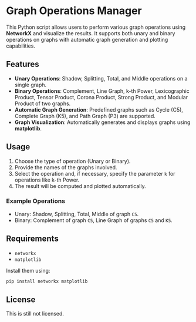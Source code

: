 
# Graph Operations Manager

This Python script allows users to perform various graph operations using **NetworkX** and visualize the results. It supports both unary and binary operations on graphs with automatic graph generation and plotting capabilities.

## Features

- **Unary Operations**: Shadow, Splitting, Total, and Middle operations on a single graph.
- **Binary Operations**: Complement, Line Graph, k-th Power, Lexicographic Product, Tensor Product, Corona Product, Strong Product, and Modular Product of two graphs.
- **Automatic Graph Generation**: Predefined graphs such as Cycle (C5), Complete Graph (K5), and Path Graph (P3) are supported.
- **Graph Visualization**: Automatically generates and displays graphs using **matplotlib**.

## Usage

1. Choose the type of operation (Unary or Binary).
2. Provide the names of the graphs involved.
3. Select the operation and, if necessary, specify the parameter `k` for operations like k-th Power.
4. The result will be computed and plotted automatically.

### Example Operations

- Unary: Shadow, Splitting, Total, Middle of graph `C5`.
- Binary: Complement of graph `C5`, Line Graph of graphs `C5` and `K5`.

## Requirements

- `networkx`
- `matplotlib`

Install them using:

```bash
pip install networkx matplotlib
```

## License
This is still not licensed. 
